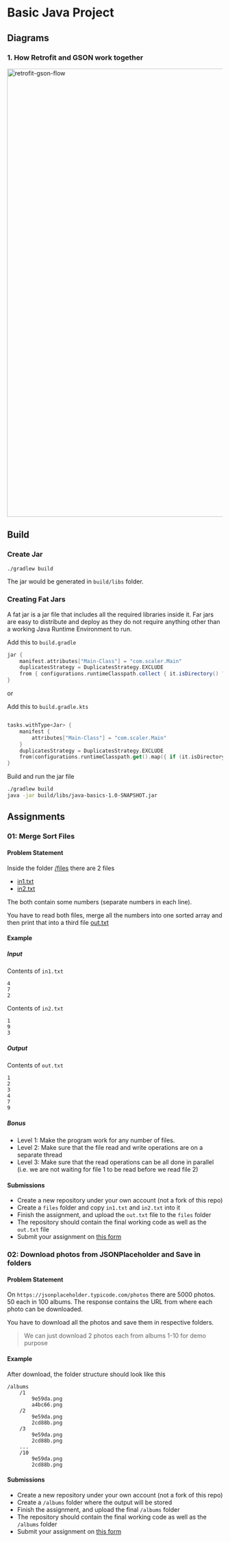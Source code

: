 # Basic Java Project 

## Diagrams 

### 1. How Retrofit and GSON work together

<img width="1046" alt="retrofit-gson-flow" src="https://github.com/darksab3r/Java-and-SpringBootNotes/assets/80017440/a2b91860-7096-4241-b85b-a99e4c2a858d">

## Build 

### Create Jar 

```bash
./gradlew build
```

The jar would be generated in `build/libs` folder.

### Creating Fat Jars 

A fat jar is a jar file that includes all the required libraries inside it. 
Far jars are easy to distribute and deploy as they do not require anything other
than a working Java Runtime Environment to run. 

Add this to `build.gradle`

```groovy
jar {
    manifest.attributes["Main-Class"] = "com.scaler.Main"
    duplicatesStrategy = DuplicatesStrategy.EXCLUDE
    from { configurations.runtimeClasspath.collect { it.isDirectory() ? it : zipTree(it) } }
}
```
or

Add this to `build.gradle.kts`
```kts

tasks.withType<Jar> {
    manifest {
        attributes["Main-Class"] = "com.scaler.Main"
    }
    duplicatesStrategy = DuplicatesStrategy.EXCLUDE
    from(configurations.runtimeClasspath.get().map({ if (it.isDirectory) it else zipTree(it) }))
}
```

Build and run the jar file
```bash
./gradlew build
java -jar build/libs/java-basics-1.0-SNAPSHOT.jar
```

## Assignments 

### 01: Merge Sort Files 

#### Problem Statement

Inside the folder [/files](./files) there are 2 files 
- [in1.txt](./files/in1.txt)
- [in2.txt](./files/in2.txt)

The both contain some numbers (separate numbers in each line).

You have to read both files, merge all the numbers into one sorted array 
and then print that into a third file [out.txt](./files/out.txt)

#### Example 

##### Input
Contents of `in1.txt`
```
4
7
2
```

Contents of `in2.txt`
```
1 
9
3
```

##### Output 
Contents of `out.txt`
```
1
2
3
4
7
9
```

##### Bonus 

- Level 1: Make the program work for any number of files.
- Level 2: Make sure that the file read and write operations are on a separate thread 
- Level 3: Make sure that the read operations can be all done in parallel (i.e. we are not waiting for file 1 to be read before we read file 2)

#### Submissions 

- Create a new repository under your own account (not a fork of this repo) 
- Create a `files` folder and copy `in1.txt` and `in2.txt` into it
- Finish the assignment, and upload the `out.txt` file to the `files` folder 
- The repository should contain the final working code as well as the `out.txt` file
- Submit your assignment on [this form](https://docs.google.com/forms/d/e/1FAIpQLSd04RVGJCkye5RvYhARL1cN2TSWZmLw9LeCTLbk1iw7lv5JEw/viewform)

### 02: Download photos from JSONPlaceholder and Save in folders 

#### Problem Statement 

On `https://jsonplaceholder.typicode.com/photos` there are 5000 photos. 50 each in 100 albums. 
The response contains the URL from where each photo can be downloaded. 

You have to download all the photos and save them in respective folders.

> We can just download 2 photos each from albums 1-10 for demo purpose

#### Example 

After download, the folder structure should look like this 

```
/albums
    /1
        9e59da.png
        a4bc66.png
    /2
        9e59da.png
        2cd88b.png
    /3
        9e59da.png
        2cd88b.png
    ...
    /10
        9e59da.png
        2cd88b.png
```

#### Submissions


- Create a new repository under your own account (not a fork of this repo)
- Create a `/albums` folder where the output will be stored
- Finish the assignment, and upload the final `/albums` folder
- The repository should contain the final working code as well as the `/albums` folder
- Submit your assignment on [this form](https://docs.google.com/forms/d/e/1FAIpQLSfCG3u656lsptYXsWfrgwl8mg6BcxmZIv_wXNV5fk46Nww7jQ/viewform?usp=sf_link)

